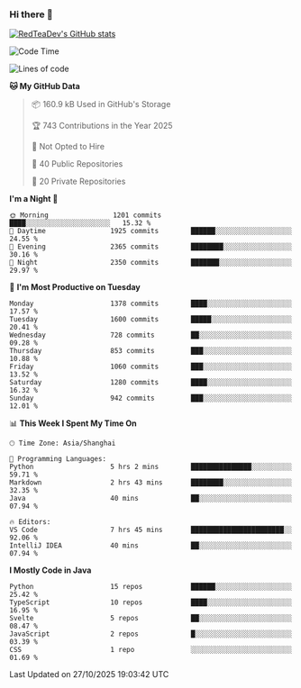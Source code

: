 ### Hi there 👋

<!--
**RedTeaDev/RedTeaDev** is a ✨ _special_ ✨ repository because its `README.md` (this file) appears on your GitHub profile.

Here are some ideas to get you started:

- 🔭 I’m currently working on ...
- 🌱 I’m currently learning ...
- 👯 I’m looking to collaborate on ...
- 🤔 I’m looking for help with ...
- 💬 Ask me about ...
- 📫 How to reach me: ...
- 😄 Pronouns: ...
- ⚡ Fun fact: ...
-->

<!--
[![wakatime](https://wakatime.com/badge/user/6b101ed0-04c0-4490-9283-eb61f2efff96.svg)](https://wakatime.com/@6b101ed0-04c0-4490-9283-eb61f2efff96)
!-->

[![RedTeaDev's GitHub stats](https://github-readme-stats.vercel.app/api?username=RedTeaDev\&include_all_commits=true)](https://github.com/anuraghazra/github-readme-stats)
<!--
[![willianrod's wakatime stats](https://github-readme-stats.vercel.app/api/wakatime?username=RedTeaDev)](https://github.com/anuraghazra/github-readme-stats)
!-->
<!--START_SECTION:waka-->
![Code Time](http://img.shields.io/badge/Code%20Time-3%2C609%20hrs%2026%20mins-blue)

![Lines of code](https://img.shields.io/badge/From%20Hello%20World%20I%27ve%20Written-1.4%20million%20lines%20of%20code-blue)

**🐱 My GitHub Data** 

> 📦 160.9 kB Used in GitHub's Storage 
 > 
> 🏆 743 Contributions in the Year 2025
 > 
> 🚫 Not Opted to Hire
 > 
> 📜 40 Public Repositories 
 > 
> 🔑 20 Private Repositories 
 > 
**I'm a Night 🦉** 

```text
🌞 Morning                1201 commits        ████░░░░░░░░░░░░░░░░░░░░░   15.32 % 
🌆 Daytime                1925 commits        ██████░░░░░░░░░░░░░░░░░░░   24.55 % 
🌃 Evening                2365 commits        ████████░░░░░░░░░░░░░░░░░   30.16 % 
🌙 Night                  2350 commits        ███████░░░░░░░░░░░░░░░░░░   29.97 % 
```
📅 **I'm Most Productive on Tuesday** 

```text
Monday                   1378 commits        ████░░░░░░░░░░░░░░░░░░░░░   17.57 % 
Tuesday                  1600 commits        █████░░░░░░░░░░░░░░░░░░░░   20.41 % 
Wednesday                728 commits         ██░░░░░░░░░░░░░░░░░░░░░░░   09.28 % 
Thursday                 853 commits         ███░░░░░░░░░░░░░░░░░░░░░░   10.88 % 
Friday                   1060 commits        ███░░░░░░░░░░░░░░░░░░░░░░   13.52 % 
Saturday                 1280 commits        ████░░░░░░░░░░░░░░░░░░░░░   16.32 % 
Sunday                   942 commits         ███░░░░░░░░░░░░░░░░░░░░░░   12.01 % 
```


📊 **This Week I Spent My Time On** 

```text
🕑︎ Time Zone: Asia/Shanghai

💬 Programming Languages: 
Python                   5 hrs 2 mins        ███████████████░░░░░░░░░░   59.71 % 
Markdown                 2 hrs 43 mins       ████████░░░░░░░░░░░░░░░░░   32.35 % 
Java                     40 mins             ██░░░░░░░░░░░░░░░░░░░░░░░   07.94 % 

🔥 Editors: 
VS Code                  7 hrs 45 mins       ███████████████████████░░   92.06 % 
IntelliJ IDEA            40 mins             ██░░░░░░░░░░░░░░░░░░░░░░░   07.94 % 
```

**I Mostly Code in Java** 

```text
Python                   15 repos            ██████░░░░░░░░░░░░░░░░░░░   25.42 % 
TypeScript               10 repos            ████░░░░░░░░░░░░░░░░░░░░░   16.95 % 
Svelte                   5 repos             ██░░░░░░░░░░░░░░░░░░░░░░░   08.47 % 
JavaScript               2 repos             █░░░░░░░░░░░░░░░░░░░░░░░░   03.39 % 
CSS                      1 repo              ░░░░░░░░░░░░░░░░░░░░░░░░░   01.69 % 
```




 Last Updated on 27/10/2025 19:03:42 UTC
<!--END_SECTION:waka-->


